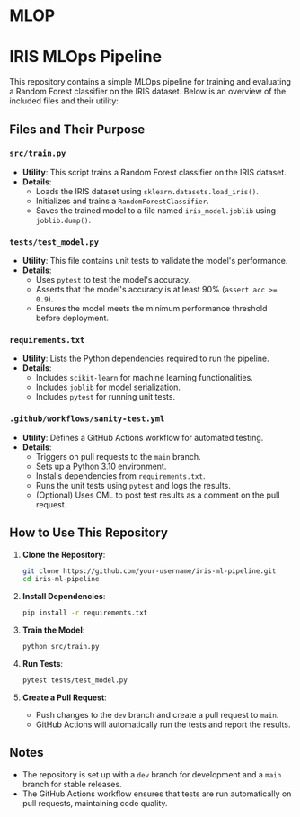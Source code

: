# MLOP
# IRIS MLOps Pipeline

This repository contains a simple MLOps pipeline for training and evaluating a Random Forest classifier on the IRIS dataset. Below is an overview of the included files and their utility:

## Files and Their Purpose

### `src/train.py`
- **Utility**: This script trains a Random Forest classifier on the IRIS dataset.
- **Details**:
  - Loads the IRIS dataset using `sklearn.datasets.load_iris()`.
  - Initializes and trains a `RandomForestClassifier`.
  - Saves the trained model to a file named `iris_model.joblib` using `joblib.dump()`.

### `tests/test_model.py`
- **Utility**: This file contains unit tests to validate the model's performance.
- **Details**:
  - Uses `pytest` to test the model's accuracy.
  - Asserts that the model's accuracy is at least 90% (`assert acc >= 0.9`).
  - Ensures the model meets the minimum performance threshold before deployment.

### `requirements.txt`
- **Utility**: Lists the Python dependencies required to run the pipeline.
- **Details**:
  - Includes `scikit-learn` for machine learning functionalities.
  - Includes `joblib` for model serialization.
  - Includes `pytest` for running unit tests.

### `.github/workflows/sanity-test.yml`
- **Utility**: Defines a GitHub Actions workflow for automated testing.
- **Details**:
  - Triggers on pull requests to the `main` branch.
  - Sets up a Python 3.10 environment.
  - Installs dependencies from `requirements.txt`.
  - Runs the unit tests using `pytest` and logs the results.
  - (Optional) Uses CML to post test results as a comment on the pull request.

## How to Use This Repository

1. **Clone the Repository**:
   ```bash
   git clone https://github.com/your-username/iris-ml-pipeline.git
   cd iris-ml-pipeline
   ```

2. **Install Dependencies**:
   ```bash
   pip install -r requirements.txt
   ```

3. **Train the Model**:
   ```bash
   python src/train.py
   ```

4. **Run Tests**:
   ```bash
   pytest tests/test_model.py
   ```

5. **Create a Pull Request**:
   - Push changes to the `dev` branch and create a pull request to `main`.
   - GitHub Actions will automatically run the tests and report the results.

## Notes
- The repository is set up with a `dev` branch for development and a `main` branch for stable releases.
- The GitHub Actions workflow ensures that tests are run automatically on pull requests, maintaining code quality.

